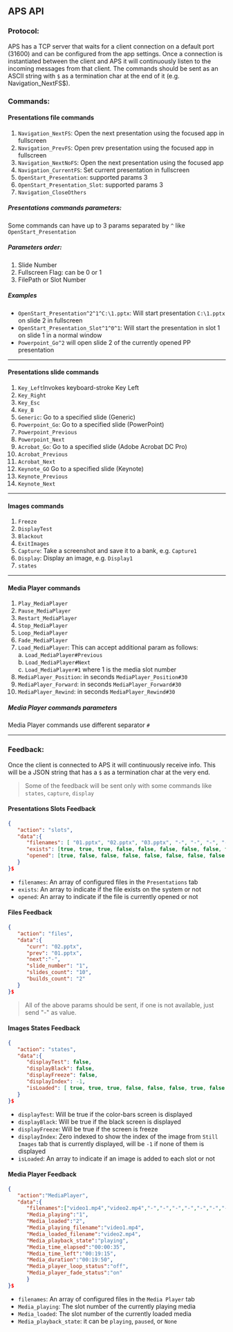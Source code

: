 ## APS API

### Protocol:
APS has a TCP server that waits for a client connection on a default port (31600) and can be configured from the app settings. Once a connection is instantiated between the client and APS it will continuously listen to the incoming messages from that client.
The commands should be sent as an ASCII string with `$` as a termination char at
the end of it (e.g. Navigation_NextFS$).



### Commands:

#### Presentations file commands
1. `Navigation_NextFS`: Open the next presentation using the focused app in fullscreen
2. `Navigation_PrevFS`: Open prev presentation using the focused app in fullscreen
3. `Navigation_NextNoFS`: Open the next presentation using the focused app
4. `Navigation_CurrentFS`: Set current presentation in fullscreen
5. `OpenStart_Presentation`: supported params 3
6. `OpenStart_Presentation_Slot`: supported params 3
7. `Navigation_CloseOthers`
##### Presentations commands parameters: 
Some commands can have up to 3 params separated by `^` like `OpenStart_Presentation`
##### Parameters order:
1. Slide Number
2. Fullscreen Flag: can be 0 or 1
3. FilePath or Slot Number
##### Examples
- `OpenStart_Presentation^2^1^C:\1.pptx`: Will start presentation `C:\1.pptx` on slide 2 in fullscreen
- `OpenStart_Presentation_Slot^1^0^1`: Will start the presentation in slot 1 on slide 1 in a normal window
- `Powerpoint_Go^2` will open slide 2 of the currently opened PP presentation

---
#### Presentations slide commands
1. `Key_Left`Invokes keyboard-stroke Key Left 
2. `Key_Right` 
3. `Key_Esc`
4. `Key_B`
5. `Generic`: Go to a specified slide (Generic)
6. `Powerpoint_Go`: Go to a specified slide (PowerPoint)
7. `Powerpoint_Previous`
8. `Powerpoint_Next`
9. `Acrobat_Go`: Go to a specified slide (Adobe Acrobat DC Pro)
10. `Acrobat_Previous`
11. `Acrobat_Next`
12. `Keynote_GO` Go to a specified slide (Keynote)
13. `Keynote_Previous`
14. `Keynote_Next`

---


#### Images commands
1. `Freeze`
2. `DisplayTest`
3. `Blackout`
4. `ExitImages` 
5. `Capture`: Take a screenshot and save it to a bank, e.g. `Capture1`
6. `Display`: Display an image, e.g. `Display1`
7. `states`

---

#### Media Player commands
1. `Play_MediaPlayer`
2. `Pause_MediaPlayer`
3. `Restart_MediaPlayer`
4. `Stop_MediaPlayer`
5. `Loop_MediaPlayer`
6. `Fade_MediaPlayer`
7. `Load_MediaPlayer`: This can accept additional param as follows:\
  a. `Load_MediaPlayer#Previous`\
  b. `Load_MediaPlayer#Next`\
  c. `Load_MediaPlayer#1` where 1 is the media slot number
1. `MediaPlayer_Position`: in seconds `MediaPlayer_Position#30`
2. `MediaPlayer_Forward`: in seconds `MediaPlayer_Forward#30`
3.  `MediaPlayer_Rewind`: in seconds `MediaPlayer_Rewind#30`

##### Media Player commands parameters
Media Player commands use different separator `#`

---

### Feedback:
Once the client is connected to APS it will continuously receive info. This will be a JSON string that has a `$` as a termination char at the very end.
> Some of the feedback will be sent only with some commands like `states`, `capture`, `display`


#### Presentations Slots Feedback
```JSON
{
   "action": "slots",
   "data":{
      "filenames": [ "01.pptx", "02.pptx", "03.pptx", "-", "-", "-", "-", "-", "-", "-", "-", "-", "-", "-", "-", "-", "-", "-", "-", "-"],
      "exists": [true, true, true, false, false, false, false, false, false, false, false, false, false, false, false, false, false, false, false, false],
      "opened": [true, false, false, false, false, false, false, false, false, false, false, false, false, false, false, false, false, false, false, false]
   }
}$
```

- `filenames`: An array of configured files in the `Presentations` tab
- `exists`:  An array to indicate if the file exists on the system or not
- `opened`:  An array to indicate if the file is currently opened or not

#### Files Feedback
```JSON
{
   "action": "files",
   "data":{
      "curr": "02.pptx",
      "prev": "01.pptx",
      "next":"-",
      "slide_number": "1",
      "slides_count": "10",
      "builds_count": "2"
   }
}$
```
> All of the above params should be sent, if one is not available, just send "-" as value.

#### Images States Feedback
```JSON
{
   "action": "states",
   "data":{
      "displayTest": false,
      "displayBlack": false,
      "displayFreeze": false,
      "displayIndex": -1,
      "isLoaded": [ true, true, true, false, false, false, true, false, false, false]
   }
}$
```

- `displayTest`: Will be true if the color-bars screen is displayed
- `displayBlack`: Will be true if the black screen is displayed 
- `displayFreeze`: Will be true if the screen is freeze
- `displayIndex`: Zero indexed to show the index of the image from `Still Images` tab that is currently displayed, will be `-1` if none of them is displayed
- `isLoaded`: An array to indicate if an image is added to each slot or not


#### Media Player Feedback
```JSON
{
   "action":"MediaPlayer",
   "data":{
      "filenames":["video1.mp4","video2.mp4","-","-","-","-","-","-","-","-","-","-","-","-","-","-","-","-","-","-","-","-","-","-","-","-","-","-","-","-","-","-","-","-","-","-","-","-","-","-"],
      "Media_playing":"1",
      "Media_loaded":"2",
      "Media_playing_filename":"video1.mp4",
      "Media_loaded_filename":"video2.mp4",
      "Media_playback_state":"playing",
      "Media_time_elapsed":"00:00:35",
      "Media_time_left":"00:19:15",
      "Media_duration":"00:19:50",
      "Media_player_loop_status":"off",
      "Media_player_fade_status":"on"
      }
}$
```
- `filenames`: An array of configured files in the `Media Player` tab
- `Media_playing`: The slot number of the currently playing media
- `Media_loaded`: The slot number of the currently loaded media
- `Media_playback_state`: it can be `playing`, `paused`, or `None`
